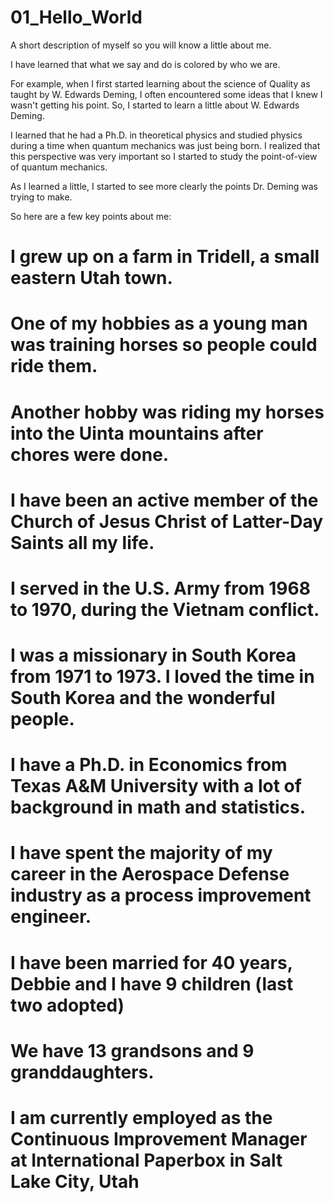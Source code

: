 01_Hello_World
==============

A short description of myself so you will know a little about me.

I have learned that what we say and do is colored by who we are.

For example, when I first started learning about the science of Quality as taught
by W. Edwards Deming, I often encountered some ideas that I knew I wasn't getting
his point. So, I started to learn a little about W. Edwards Deming.

I learned that he had a Ph.D. in theoretical physics and studied physics during 
a time when quantum mechanics was just being born. I realized that this perspective
was very important so I started to study the point-of-view of quantum mechanics.

As I learned a little, I started to see more clearly the points Dr. Deming was
trying to make.

So here are a few key points about me:
# I grew up on a farm in Tridell, a small eastern Utah town.
# One of my hobbies as a young man was training horses so people could ride them.
# Another hobby was riding my horses into the Uinta mountains after chores were done.
# I have been an active member of the Church of Jesus Christ of Latter-Day Saints all my life.
# I served in the U.S. Army from 1968 to 1970, during the Vietnam conflict.
# I was a missionary in South Korea from 1971 to 1973. I loved the time in South Korea and the wonderful people.
# I have a Ph.D. in Economics from Texas A&M University with a lot of background in math and statistics.
# I have spent the majority of my career in the Aerospace Defense industry as a process improvement engineer.
# I have been married for 40 years, Debbie and I have 9 children (last two adopted)
# We have 13 grandsons and 9 granddaughters.
# I am currently employed as the Continuous Improvement Manager at International Paperbox in Salt Lake City, Utah
